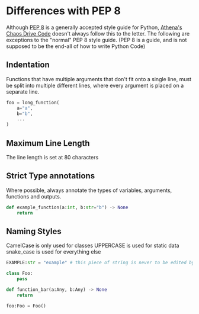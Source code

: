 # Differences with PEP 8
Although [PEP 8](https://peps.python.org/pep-0008/) is a generally accepted style guide for Python, [Athena's Chaos Drive Code](https://github.com/Athena-Chaos-Driven-Code) doesn't always follow this to the letter.
The following are exceptions to the "normal" PEP 8 style guide.
(PEP 8 is a guide, and is not supposed to be the end-all of how to write Python Code)

## Indentation
Functions that have multiple arguments that don't fit onto a single line, must be split into multiple different lines, where every argument is placed on a separate line.
```python
foo = long_function(
	a="a",
	b="b",
	...
)
```

## Maximum Line Length
The line length is set at 80 characters

## Strict Type annotations
Where possible, always annotate the types of variables, arguments, functions and outputs.

```python
def example_function(a:int, b:str="b") -> None
	return
```

## Naming Styles
CamelCase is only used for classes
UPPERCASE is used for static data
snake_case is used for everything else

```python
EXAMPLE:str = "example" # this piece of string is never to be edited by the script

class Foo:
	pass

def function_bar(a:Any, b:Any) -> None
	return

foo:Foo = Foo()

```